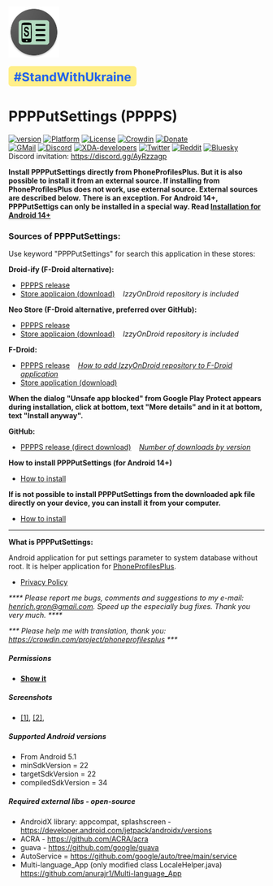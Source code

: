 <!--suppress CheckImageSize -->
<img src="art/ic_launcher-web.png"  alt="PPPPS application icon" width="100" height="100">  

[![Stand With Ukraine](https://raw.githubusercontent.com/vshymanskyy/StandWithUkraine/main/badges/StandWithUkraine.svg)](https://stand-with-ukraine.pp.ua)

PPPPutSettings (PPPPS)
====================================

[![version](https://img.shields.io/badge/version-1.0.8-blue)](https://github.com/henrichg/PPPPutSettings/releases/tag/1.0.8)
[![Platform](https://img.shields.io/badge/platform-android-green.svg)](http://developer.android.com/index.html)
[![License](https://img.shields.io/hexpm/l/plug.svg)](https://github.com/henrichg/PPPPutSettings/blob/master/LICENSE)
[![Crowdin](https://badges.crowdin.net/phoneprofilesplus/localized.svg)](https://crowdin.com/project/phoneprofilesplus)
[![Donate](https://img.shields.io/badge/Donate-PayPal-green.svg)](https://www.paypal.com/cgi-bin/webscr?cmd=_donations&business=AF5QK49DMAL2U&currency_code=EUR)\
[![GMail](https://img.shields.io/badge/Gmail-D14836?logo=gmail&logoColor=white)](mailto:henrich.gron@gmail.com)
[![Discord](https://img.shields.io/badge/Discord-5865F2?logo=discord&logoColor=white)](https://discord.com/channels/1258733423426670633/1259190332206219314)
[![XDA-developers](https://img.shields.io/badge/xda%20developers-2DAAE9?logo=xda-developers&logoColor=white)](https://xdaforums.com/t/app-phoneprofilesplus.3799429/)
[![Twitter](https://img.shields.io/badge/Twitter-1DA1F2?logo=twitter&logoColor=white)](https://x.com/henrichg)
[![Reddit](https://img.shields.io/badge/Reddit-FF4500?logo=reddit&logoColor=white)](https://www.reddit.com/user/henrichg/)
[![Bluesky](https://img.shields.io/badge/Bluesky-0285FF?logo=bluesky&logoColor=fff)](https://bsky.app/profile/henrichg.bsky.social)\
Discord invitation: https://discord.gg/AyRzzagp

__Install PPPPutSettings directly from PhoneProfilesPlus. But it is also possible to install it from an external source. If installing from PhoneProfilesPlus does not work, use external source. External sources are described below.__
__There is an exception. For Android 14+, PPPPutSettigs can only be installed in a special way. Read [Installation for Android 14+](docs/install_apk_in_device.md)__

### Sources of PPPPutSettings:

Use keyword "PPPPutSettings" for search this application in these stores:

__Droid-ify (F-Droid alternative):__
- [PPPPS release](https://apt.izzysoft.de/fdroid/index/apk/sk.henrichg.pppputsettings)
- [Store applicaion (download)](https://apt.izzysoft.de/fdroid/index/apk/com.looker.droidify)
  &nbsp;&nbsp;&nbsp;_IzzyOnDroid repository is included_

__Neo Store (F-Droid alternative, preferred over GitHub):__
- [PPPPS release](https://apt.izzysoft.de/fdroid/index/apk/sk.henrichg.pppputsettings)
- [Store applicaion (download)](https://apt.izzysoft.de/fdroid/index/apk/com.machiav3lli.fdroid)
  &nbsp;&nbsp;&nbsp;_IzzyOnDroid repository is included_

__F-Droid:__
- [PPPPS release](https://apt.izzysoft.de/fdroid/index/apk/sk.henrichg.pppputsettings)
  &nbsp;&nbsp;&nbsp;_[How to add IzzyOnDroid repository to F-Droid application](https://apt.izzysoft.de/fdroid/index/info)_
- [Store application (download)](https://www.f-droid.org/)

__When the dialog "Unsafe app blocked" from Google Play Protect appears during installation, click at bottom, text "More details" and in it at bottom, text "Install anyway".__

__GitHub:__
- [PPPPS release (direct download)](https://github.com/henrichg/PPPPutSettings/releases/latest/download/PPPPutSettings.apk)
&nbsp;&nbsp;&nbsp;_[Number of downloads by version](https://hanadigital.github.io/grev/?user=henrichg&repo=pppputsettings)_

__How to install PPPPutSettings (for Android 14+)__
- [How to install](docs/install_apk_in_device.md)

__If is not possible to install PPPPutSettings from the downloaded apk file directly on your device, you can install it from your computer.__
- [How to install](docs/install_apk_from_pc.md)

---
__What is PPPPutSettings:__

Android application for put settings parameter to system database without root. It is helper application for [PhoneProfilesPlus](https://github.com/henrichg/PhoneProfilesPlus).

- [Privacy Policy](https://henrichg.github.io/PhoneProfilesPlus/privacy_policy.html)

_**** Please report me bugs, comments and suggestions to my e-mail: <henrich.gron@gmail.com>. Speed up the especially bug fixes. Thank you very much. ****_

_*** Please help me with translation, thank you: <https://crowdin.com/project/phoneprofilesplus> ***_

##### Permissions
- __[Show it](docs/permissions.md)__

##### Screenshots
- [[1]](art/phoneScreenshots/01.png),
[[2]](art/phoneScreenshots/02.png),

##### Supported Android versions

- From Android 5.1
- minSdkVersion = 22
- targetSdkVersion = 22
- compiledSdkVersion = 34

##### Required external libs - open-source

- AndroidX library: appcompat, splashscreen - https://developer.android.com/jetpack/androidx/versions
- ACRA - https://github.com/ACRA/acra
- guava - https://github.com/google/guava
- AutoService = https://github.com/google/auto/tree/main/service
- Multi-language_App (only modified class LocaleHelper.java) https://github.com/anurajr1/Multi-language_App
